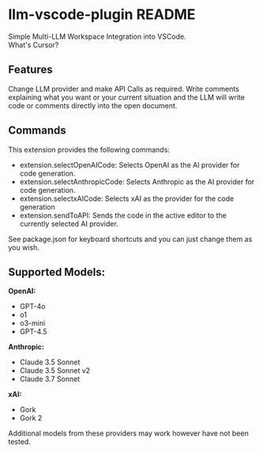 # llm-vscode-plugin README

Simple Multi-LLM Workspace Integration into VSCode.
<br>
What's Cursor?

## Features

Change LLM provider and make API Calls as required.
Write comments explaining what you want or your current situation and the LLM will write code or comments directly into the open document.

## Commands

This extension provides the following commands:

- extension.selectOpenAICode: Selects OpenAI as the AI provider for code generation.
- extension.selectAnthropicCode: Selects Anthropic as the AI provider for code generation.
- extension.selectxAICode: Selects xAI as the provider for the code generation
- extension.sendToAPI: Sends the code in the active editor to the currently selected AI provider.

See package.json for keyboard shortcuts and you can just change them as you wish.

## Supported Models:

<b>OpenAI:</b>

- GPT-4o
- o1
- o3-mini
- GPT-4.5

<b>Anthropic:</b>

- Claude 3.5 Sonnet
- Claude 3.5 Sonnet v2
- Claude 3.7 Sonnet

<b>xAI:</b>

- Gork
- Gork 2

Additional models from these providers may work however have not been tested.
